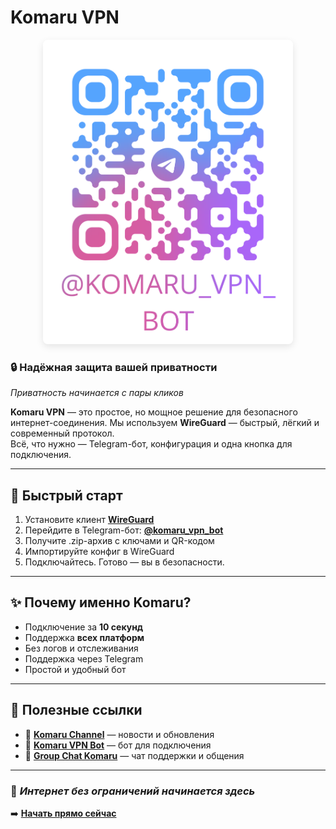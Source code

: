 # Komaru VPN

<p align="center">
  <img src="img/image.png" alt="Komaru VPN в действии" width="400" style="border-radius: 8px; box-shadow: 0 4px 12px rgba(0, 0, 0, 0.1);" />
</p>

### 🔒 Надёжная защита вашей приватности  
_Приватность начинается с пары кликов_

**Komaru VPN** — это простое, но мощное решение для безопасного интернет-соединения. Мы используем **WireGuard** — быстрый, лёгкий и современный протокол.  
Всё, что нужно — Telegram-бот, конфигурация и одна кнопка для подключения.

---

## 🚀 Быстрый старт

1. Установите клиент **[WireGuard](https://www.wireguard.com/install/)**  
2. Перейдите в Telegram-бот: [**@komaru_vpn_bot**](https://t.me/komaru_vpn_bot)  
3. Получите .zip-архив с ключами и QR-кодом  
4. Импортируйте конфиг в WireGuard  
5. Подключайтесь. Готово — вы в безопасности.

---

## ✨ Почему именно Komaru?

-  Подключение за **10 секунд**
-  Поддержка **всех платформ**
-  Без логов и отслеживания
-  Поддержка через Telegram  
-  Простой и удобный бот

---

## 📌 Полезные ссылки

- 📢 [**Komaru Channel**](https://t.me/KomaruVPN) — новости и обновления  
- 🤖 [**Komaru VPN Bot**](https://t.me/komaru_vpn_bot) — бот для подключения  
- 💬 [**Group Chat Komaru**](https://t.me/+yQwNaiVTAzgzNmQyk) — чат поддержки и общения  

---

### 🔐 _Интернет без ограничений начинается здесь_

➡️ **[Начать прямо сейчас](https://t.me/komaru_vpn_bot)**  

